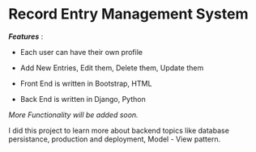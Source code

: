 # **Record Entry Management System**

**_Features_** :

* Each user can have their own profile

* Add New Entries, Edit them, Delete them, Update them

* Front End is written in Bootstrap, HTML

* Back End is written in Django, Python

_More Functionality will be added soon._

I did this project to learn more about backend topics
like database persistance, production and deployment, Model - View
pattern. 
